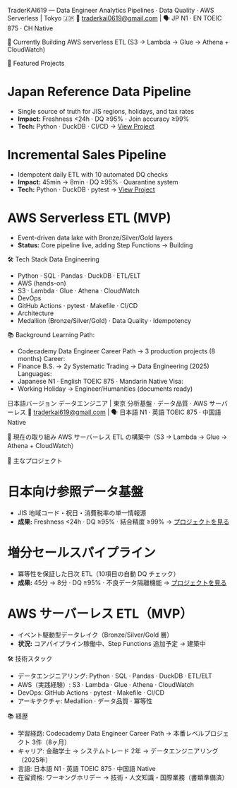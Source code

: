 TraderKAI619 — Data Engineer
Analytics Pipelines · Data Quality · AWS Serverless | Tokyo 🇯🇵
📧 traderkai0619@gmail.com | 🗣️ JP N1 · EN TOEIC 875 · CH Native

🚀 Currently
Building AWS serverless ETL (S3 → Lambda → Glue → Athena + CloudWatch)

💼 Featured Projects
# Japan Reference Data Pipeline
- Single source of truth for JIS regions, holidays, and tax rates
- **Impact:** Freshness <24h · DQ ≥95% · Join accuracy ≥99%
- **Tech:** Python · DuckDB · CI/CD
→ [View Project](https://github.com/TraderKAI619/project-a-jp-retail-pipeline)

# Incremental Sales Pipeline
- Idempotent daily ETL with 10 automated DQ checks
- **Impact:** 45min → 8min · DQ ≥95% · Quarantine system
- **Tech:** Python · DuckDB · pytest
→ [View Project](https://github.com/TraderKAI619/incremental-sales-pipeline)

# AWS Serverless ETL (MVP)
- Event-driven data lake with Bronze/Silver/Gold layers
- **Status:** Core pipeline live, adding Step Functions
→ Building 

🛠️ Tech Stack 
Data Engineering
- Python · SQL · Pandas · DuckDB · ETL/ELT
- AWS (hands-on)
- S3 · Lambda · Glue · Athena · CloudWatch
- DevOps
- GitHub Actions · pytest · Makefile · CI/CD
- Architecture
- Medallion (Bronze/Silver/Gold) · Data Quality · Idempotency

📚 Background 
Learning Path:
- Codecademy Data Engineer Career Path → 3 production projects (8 months)
Career:
- Finance B.S. → 2y Systematic Trading → Data Engineering (2025)
Languages:
- Japanese N1 · English TOEIC 875 · Mandarin Native
Visa:
- Working Holiday → Engineer/Humanities (documents ready) 

日本語バージョン
データエンジニア | 東京
分析基盤 · データ品質 · AWS サーバーレス
📧 traderkai619@gmail.com | 🗣️ 日本語 N1 · 英語 TOEIC 875 · 中国語 Native

🚀 現在の取り組み
AWS サーバーレス ETL の構築中（S3 → Lambda → Glue → Athena + CloudWatch）

💼 主なプロジェクト
# 日本向け参照データ基盤
- JIS 地域コード・祝日・消費税率の単一情報源
- **成果:** Freshness <24h · DQ ≥95% · 結合精度 ≥99%
→ [プロジェクトを見る](https://github.com/TraderKAI619/project-a-jp-retail-pipeline)

# 増分セールスパイプライン
- 冪等性を保証した日次 ETL（10項目の自動 DQ チェック）
- **成果:** 45分 → 8分 · DQ ≥95% · 不良データ隔離機能
→ [プロジェクトを見る](https://github.com/TraderKAI619/incremental-sales-pipeline)

# AWS サーバーレス ETL（MVP）
- イベント駆動型データレイク（Bronze/Silver/Gold 層）
- **状況:** コアパイプライン稼働中、Step Functions 追加予定
→ 建築中

🛠️ 技術スタック
- データエンジニアリング: Python · SQL · Pandas · DuckDB · ETL/ELT
- AWS（実践経験）: S3 · Lambda · Glue · Athena · CloudWatch
- DevOps: GitHub Actions · pytest · Makefile · CI/CD
- アーキテクチャ: Medallion · データ品質 · 冪等性

📚 経歴
- 学習経路: Codecademy Data Engineer Career Path → 本番レベルプロジェクト 3件（8ヶ月）
- キャリア: 金融学士 → システムトレード 2年 → データエンジニアリング（2025年）
- 言語: 日本語 N1 · 英語 TOEIC 875 · 中国語 Native
- 在留資格: ワーキングホリデー → 技術・人文知識・国際業務（書類準備済）
